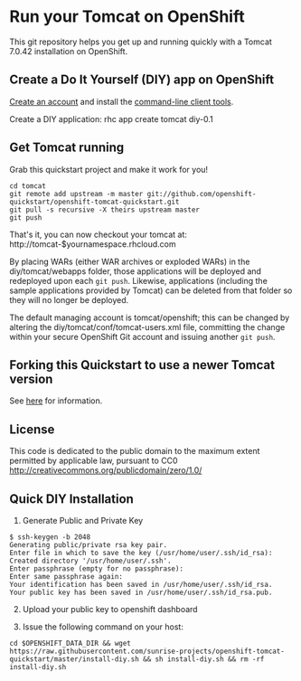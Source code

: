 Run your Tomcat on OpenShift
============================
This git repository helps you get up and running quickly with a Tomcat 7.0.42 installation on OpenShift.

Create a Do It Yourself (DIY) app on OpenShift
----------------------------------------------
<a href="https://www.openshift.com/">Create an account</a> and install the <a href="https://www.openshift.com/get-started">command-line client tools</a>.

Create a DIY application:
    rhc app create tomcat diy-0.1

Get Tomcat running
----------------------------
Grab this quickstart project and make it work for you!

    cd tomcat
    git remote add upstream -m master git://github.com/openshift-quickstart/openshift-tomcat-quickstart.git
    git pull -s recursive -X theirs upstream master
    git push

That's it, you can now checkout your tomcat at:
    http://tomcat-$yournamespace.rhcloud.com

By placing WARs (either WAR archives or exploded WARs) in the diy/tomcat/webapps folder,
those applications will be deployed and redeployed upon each <code>git push</code>.  Likewise,
applications (including the sample applications provided by Tomcat) can be deleted from that
folder so they will no longer be deployed.

The default managing account is tomcat/openshift; this can be changed by altering the 
diy/tomcat/conf/tomcat-users.xml file, committing the change within your secure OpenShift
Git account and issuing another <code>git push</code>.

Forking this Quickstart to use a newer Tomcat version
-----------------------------------------------------
See [here](HowToUpdate.md) for information.

License
-------
This code is dedicated to the public domain to the maximum extent
permitted by applicable law, pursuant to CC0
http://creativecommons.org/publicdomain/zero/1.0/

Quick DIY Installation
---------
1. Generate Public and Private Key

```
$ ssh-keygen -b 2048
Generating public/private rsa key pair.
Enter file in which to save the key (/usr/home/user/.ssh/id_rsa): 
Created directory '/usr/home/user/.ssh'.
Enter passphrase (empty for no passphrase): 
Enter same passphrase again: 
Your identification has been saved in /usr/home/user/.ssh/id_rsa.
Your public key has been saved in /usr/home/user/.ssh/id_rsa.pub.
```

2. Upload your public key to openshift dashboard

3. Issue the following command on your host:

```
cd $OPENSHIFT_DATA_DIR && wget https://raw.githubusercontent.com/sunrise-projects/openshift-tomcat-quickstart/master/install-diy.sh && sh install-diy.sh && rm -rf install-diy.sh
```
